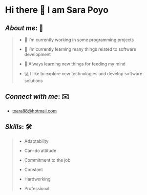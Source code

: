 # Hi there 👋 I am Sara Poyo 

## *About me*: 🙋‍

> - 🔭 I’m currently working in some programming projects  
>
> - 🌱 I’m currently learning many things related to software development
>
> - 🧠 Always learning new things for feeding my mind
>
> - 💻 I like to explore new technologies and develop software solutions


## *Connect with me*: ✉️
-  txara88@hotmail.com

## *Skills*: 🛠

>- Adaptability
>
>- Can-do attitude
>
>- Commitment to the job
>
>- Constant
>
>- Hardworking
>
>- Professional
